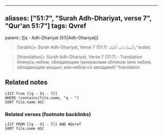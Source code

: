 
---
aliases: ["51:7", "Surah Adh-Dhariyat, verse 7", "Qur'an 51:7"]
tags: Qvref
---

parent:: [[q - Adh-Dhariyat (51)|Adh-Dhariyat]]

> [!arabic]+ Surah Adh-Dhariyat, Verse 7 (51:7)
> <span class="quran-arabic">وَٱلسَّمَآءِ ذَاتِ ٱلْحُبُكِ</span>
^arabic

> [!translation]+ Surah Adh-Dhariyat, Verse 7 (51:7) - Translation
> Клянусь небом, обладающим прекрасным обликом (или небом, обладающим мощью; или небом со звездами)!
^translation



## Related notes
```dataview
LIST from [[q - 51 - 7]]
WHERE !contains(file.name, "q - ")
SORT file.name ASC
```

### Related verses (footnote backlinks)
```dataview
LIST FROM [[q - 51 - 7]] AND #Qvref
SORT file.name ASC
```

